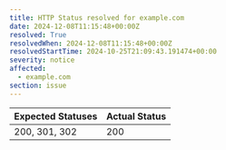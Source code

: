 ```yaml
---
title: HTTP Status resolved for example.com
date: 2024-12-08T11:15:48+00:00Z
resolved: True
resolvedWhen: 2024-12-08T11:15:48+00:00Z
resolvedStartTime: 2024-10-25T21:09:43.191474+00:00
severity: notice
affected:
  - example.com
section: issue
---
```


| Expected Statuses | Actual Status  |
|-------------------|----------------|
| 200, 301, 302 | 200 |
